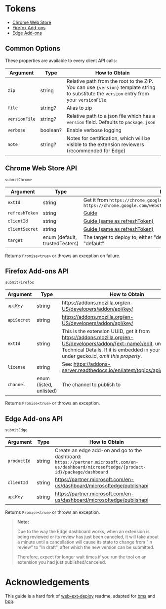 # Tokens

- [Chrome Web Store](#chrome-web-store-api)
- [Firefox Add-ons](#firefox-add-ons-api)
- [Edge Add-ons](#edge-add-ons-api)

## Common Options

These properties are available to every client API calls:

| Argument      | Type     | How to Obtain                                                                                                                             |
| ------------- | -------- | ----------------------------------------------------------------------------------------------------------------------------------------- |
| `zip`         | string   | Relative path from the root to the ZIP. You can use `{version}` template string to substitute the `version` entry from your `versionFile` |
| `file`        | string?  | Alias to zip                                                                                                                              |
| `versionFile` | string?  | Relative path to a json file which has a `version` field. Defaults to `package.json`                                                      |
| `verbose`     | boolean? | Enable verbose logging                                                                                                                    |
| `note`        | string?  | Notes for certification, which will be visible to the extension reviewers (recommended for Edge)                                          |

## Chrome Web Store API

`submitChrome`

| Argument       | Type                           | How to Obtain                                                                                                                                     |
| -------------- | ------------------------------ | ------------------------------------------------------------------------------------------------------------------------------------------------- |
| `extId`        | string                         | Get it from `https://chrome.google.com/webstore/detail/EXT_ID`, e.g. `https://chrome.google.com/webstore/detail/fcphghnknhkimeagdglkljinmpbagone` |
| `refreshToken` | string                         | [Guide](https://github.com/PlasmoHQ/chrome-webstore-api/blob/main/token.md)                                                                       |
| `clientId`     | string                         | [Guide (same as refreshToken)](https://github.com/PlasmoHQ/chrome-webstore-api/blob/main/token.md)                                                |
| `clientSecret` | string                         | [Guide (same as refreshToken)](https://github.com/PlasmoHQ/chrome-webstore-api/blob/main/token.md)                                                |
| `target`       | enum (default, trustedTesters) | The target to deploy to, either "default" or "trustedTesters". Defaults to "default".                                                             |

Returns `Promise<true>` or throws an exception on failure.

## Firefox Add-ons API

`submitFirefox`

| Argument    | Type                    | How to Obtain                                                                                                                                                                                                |
| ----------- | ----------------------- | ------------------------------------------------------------------------------------------------------------------------------------------------------------------------------------------------------------ |
| `apiKey`    | string                  | https://addons.mozilla.org/en-US/developers/addon/api/key/                                                                                                                                                   |
| `apiSecret` | string                  | https://addons.mozilla.org/en-US/developers/addon/api/key/                                                                                                                                                   |
| `extId`     | string                  | This is the extension UUID, get it from https://addons.mozilla.org/en-US/developers/addon/{ext-name}/edit, under Technical Details. If it is embedded in your manifest under gecko.id, _omit this property_. |
| `license`   | string                  | See: https://addons-server.readthedocs.io/en/latest/topics/api/licenses.html                                                                                                                                 |
| `channel`   | enum (listed, unlisted) | The channel to publish to                                                                                                                                                                                    |

Returns `Promise<true>` or throws an exception.

## Edge Add-ons API

`submitEdge`

| Argument         | Type   | How to Obtain                                                                                                                               |
| ---------------- | ------ | ------------------------------------------------------------------------------------------------------------------------------------------- |
| `productId`      | string | Create an edge add-on and go to the dashboard: `https://partner.microsoft.com/en-us/dashboard/microsoftedge/{product-id}/package/dashboard` |
| `clientId`       | string | https://partner.microsoft.com/en-us/dashboard/microsoftedge/publishapi                                                                      |
| `apiKey`   | string | https://partner.microsoft.com/en-us/dashboard/microsoftedge/publishapi                                                                      |

Returns `Promise<true>` or throws an exception.

> **Note:**
>
> Due to the way the Edge dashboard works, when an extension is being reviewed or its review has just been canceled, it will take about a minute until a cancellation will cause its state to change from "In review" to "In draft", after which the new version can be submitted.
>
> Therefore, expect for longer wait times if you run the tool on an extension you had just published/canceled.

# Acknowledgements

This guide is a hard fork of [web-ext-deploy](https://github.com/avi12/web-ext-deploy) readme, adapted for [bms](https://github.com/PlasmoHQ/bms) and [bpp](https://github.com/PlasmoHQ/bpp).
